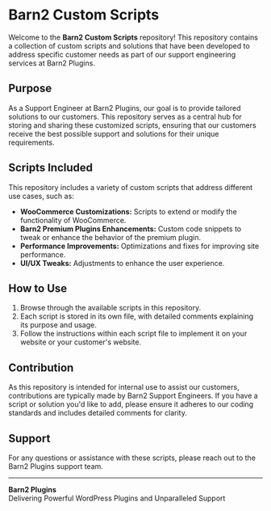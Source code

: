 # Barn2 Custom Scripts

Welcome to the **Barn2 Custom Scripts** repository! This repository contains a collection of custom scripts and solutions that have been developed to address specific customer needs as part of our support engineering services at Barn2 Plugins.

## Purpose

As a Support Engineer at Barn2 Plugins, our goal is to provide tailored solutions to our customers. This repository serves as a central hub for storing and sharing these customized scripts, ensuring that our customers receive the best possible support and solutions for their unique requirements.

## Scripts Included

This repository includes a variety of custom scripts that address different use cases, such as:

- **WooCommerce Customizations:** Scripts to extend or modify the functionality of WooCommerce.
- **Barn2 Premium Plugins Enhancements:** Custom code snippets to tweak or enhance the behavior of the premium plugin.
- **Performance Improvements:** Optimizations and fixes for improving site performance.
- **UI/UX Tweaks:** Adjustments to enhance the user experience.

## How to Use

1. Browse through the available scripts in this repository.
2. Each script is stored in its own file, with detailed comments explaining its purpose and usage.
3. Follow the instructions within each script file to implement it on your website or your customer's website.

## Contribution

As this repository is intended for internal use to assist our customers, contributions are typically made by Barn2 Support Engineers. If you have a script or solution you'd like to add, please ensure it adheres to our coding standards and includes detailed comments for clarity.

## Support

For any questions or assistance with these scripts, please reach out to the Barn2 Plugins support team.

---

**Barn2 Plugins**  
Delivering Powerful WordPress Plugins and Unparalleled Support
